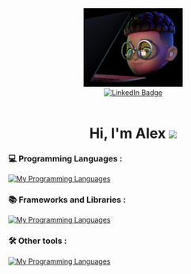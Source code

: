 <!--
**caowens/caowens** is a ✨ _special_ ✨ repository because its `README.md` (this file) appears on your GitHub profile.

Here are some ideas to get you started:

- 🔭 I’m currently working on ...
- 🌱 I’m currently learning ...
- 👯 I’m looking to collaborate on ...
- 🤔 I’m looking for help with ...
- 💬 Ask me about ...
- 📫 How to reach me: ...
- 😄 Pronouns: ...
- ⚡ Fun fact: ...
-->

<div id="header" align="center">
  <img src="silver-glasses-memoji.png" width="200"/>
  <br>
  <div id="badges">
    <a href="https://www.linkedin.com/in/alex-owens-ab868b1b6/">
      <img src="https://img.shields.io/badge/LinkedIn-blue?style=for-the-badge&logo=linkedin&logoColor=white" alt="LinkedIn Badge"/>
    </a>
  </div>
  <img src="https://komarev.com/ghpvc/?username=caowens&style=flat-square&color=blue" alt=""/>
  <h1>
    Hi, I'm Alex
    <img src="https://media.giphy.com/media/hvRJCLFzcasrR4ia7z/giphy.gif" width="30px"/>
  </h1>
</div>
<!--
<div align="center">
  <img src="codingcodingcoding.gif" width="500" height="300" />
</div>
-->
<!--
### :fire: My Stats :
<div align="center">
  <div align="center">
    <img src="https://github-readme-stats.vercel.app/api?username=caowens&show_icons=true&theme=transparent" alt="Github Stats"/>
  </div>
  <div align="center">
    <img src="http://github-readme-streak-stats.herokuapp.com?user=caowens&theme=transparent" alt="Github Streaks"/>
  </div>
  <div align="center">
    <img src="https://github-readme-stats.vercel.app/api/top-langs/?username=caowens&layout=compact&theme=transparent&langs_count=8" alt="Top Languages"/>
  </div>
</div>
-->

<!--
[![GitHub Streak](http://github-readme-streak-stats.herokuapp.com?user=caowens&theme=transparent)](https://git.io/streak-stats)
[![Top Langs](https://github-readme-stats.vercel.app/api/top-langs/?username=caowens&layout=compact&theme=transparent&langs_count=8)](https://github.com/anuraghazra/github-readme-stats)
[![Alex's GitHub stats](https://github-readme-stats.vercel.app/api?username=caowens&show_icons=true&theme=transparent)](https://github.com/anuraghazra/github-readme-stats)
-->


### :computer: Programming Languages :
[![My Programming Languages](https://skillicons.dev/icons?i=python,java,html,css,javascript,typescript,cs,swift,powershell,scala&theme=dark)](https://skillicons.dev)

### :books: Frameworks and Libraries :
[![My Programming Languages](https://skillicons.dev/icons?i=nodejs,react,firebase,bootstrap,tailwind,tensorflow,dotnet&theme=dark)](https://skillicons.dev)

### :hammer_and_wrench: Other tools :
[![My Programming Languages](https://skillicons.dev/icons?i=mongodb,figma,vscode,vite,stackoverflow,raspberrypi,postman,git,azure&theme=dark)](https://skillicons.dev)

